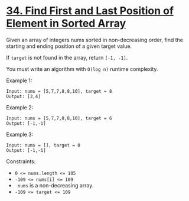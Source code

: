 # [34. Find First and Last Position of Element in Sorted Array](https://leetcode.com/problems/find-first-and-last-position-of-element-in-sorted-array/description/)

Given an array of integers nums sorted in non-decreasing order, find the starting and ending position of a given target value.

If ```target``` is not found in the array, return ```[-1, -1]```.

You must write an algorithm with ```O(log n)``` runtime complexity.

Example 1:
```
Input: nums = [5,7,7,8,8,10], target = 8
Output: [3,4]
```
Example 2:
```
Input: nums = [5,7,7,8,8,10], target = 6
Output: [-1,-1]
```

Example 3:
``` 
Input: nums = [], target = 0
Output: [-1,-1]
 ```

Constraints:

- ``` 0 <= nums.length <= 105 ```
- ``` -109 <= nums[i] <= 109 ```
- ``` nums``` is a non-decreasing array.
- ``` -109 <= target <= 109 ```